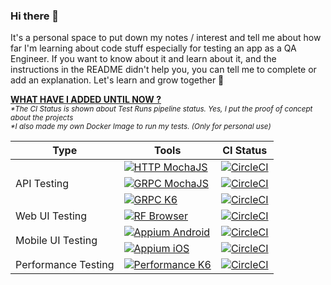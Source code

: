### Hi there 👋
It's a personal space to put down my notes / interest and tell me about how far I'm learning about code stuff especially for testing an app as a QA Engineer. If you want to know about it and learn about it, and the instructions in the README didn't help you, you can tell me to complete or add an explanation. Let's learn and grow together 🚀

<ins><b> WHAT HAVE I ADDED UNTIL NOW ?</b></ins> \
<sub> *\*The CI Status is shown about Test Runs pipeline status. Yes, I put the proof of concept about the projects* \
*\*I also made my own Docker Image to run my tests. (Only for personal use)*

<table>
    <thead>
        <tr>
            <th>Type</th>
            <th>Tools</th>
            <th>CI Status</th>
        </tr>
    </thead>
    <tbody>
        <tr>
            <td rowspan=3>API Testing</td>
            <td><a href="https://github.com/lynix28/api-mochai-example"><img src="https://img.shields.io/badge/HTTP-MochaJS%2CChaiJS%2CSupertest-9cf" alt="HTTP MochaJS"></a></td>
            <td><a href="https://circleci.com/gh/lynix28/api-mochai-example/tree/master"><img src="https://circleci.com/gh/lynix28/api-mochai-example/tree/master.svg?style=shield" alt="CircleCI"></a></td>
        </tr>
        <tr>
            <td><a href="https://github.com/lynix28/api-grpc-mochai-example"><img src="https://img.shields.io/badge/GRPC-MochaJS%2CChaiJS%2CgRPCJS-9cf" alt="GRPC MochaJS"></a></td>
            <td><a href="https://circleci.com/gh/lynix28/api-grpc-mochai-example/tree/master"><img src="https://circleci.com/gh/lynix28/api-grpc-mochai-example/tree/master.svg?style=shield" alt="CircleCI"></a></td>
        </tr>
        <tr>
            <td><a href="https://github.com/lynix28/grpc-node-k6-example"><img src="https://img.shields.io/badge/GRPC-K6-9cf" alt="GRPC K6"></a></td>
            <td><a href="https://circleci.com/gh/lynix28/grpc-node-k6-example/tree/master"><img src="https://circleci.com/gh/lynix28/grpc-node-k6-example/tree/master.svg?style=shield" alt="CircleCI"></a></td>
        </tr>
        <tr>
            <td rowspan=1>Web UI Testing</td>
            <td><a href="https://github.com/lynix28/web-robotframework-example"><img src="https://img.shields.io/badge/WEBUI-Robot%20Framework%20Browser-blueviolet" alt="RF Browser"></a></td>
            <td><a href="https://circleci.com/gh/lynix28/web-robotframework-example/tree/master"><img src="https://circleci.com/gh/lynix28/web-robotframework-example/tree/master.svg?style=shield" alt="CircleCI"></a></td>
        </tr>
        <tr>
            <td rowspan=2>Mobile UI Testing</td>
            <td><a href="https://github.com/lynix28/android-mobileui-appium-wdio-example"><img src="https://img.shields.io/badge/ANDROID-Appium%2CWebdriverIO%2CMochaJS-informational" alt="Appium Android"></a></td>
            <td><a href="https://dl.circleci.com/status-badge/redirect/gh/lynix28/android-mobileui-appium-wdio-example/tree/master"><img src="https://dl.circleci.com/status-badge/img/gh/lynix28/android-mobileui-appium-wdio-example/tree/master.svg?style=shield" alt="CircleCI"></a></td>
        </tr>
        <tr>
            <td><a href="https://github.com/lynix28/ios-mobileui-appium-wdio-example"><img src="https://img.shields.io/badge/IOS-Appium%2CWebdriverIO%2CMochaJS-informational" alt="Appium iOS"></a></td>
            <td><a href="https://dl.circleci.com/status-badge/redirect/gh/lynix28/ios-mobileui-appium-wdio-example/tree/master"><img src="https://dl.circleci.com/status-badge/img/gh/lynix28/ios-mobileui-appium-wdio-example/tree/master.svg?style=shield" alt="CircleCI"></a></td>
        </tr>
        <tr>
            <td rowspan=1>Performance Testing</td>
            <td><a href="https://github.com/lynix28/loadtest-k6-example"><img src="https://img.shields.io/badge/PERFORMANCE-K6-critical" alt="Performance K6"></a></td>
            <td><a href="https://circleci.com/gh/lynix28/loadtest-k6-example/tree/master"><img src="https://circleci.com/gh/lynix28/loadtest-k6-example/tree/master.svg?style=shield" alt="CircleCI"></a></td>
        </tr>
    </tbody>
</table>



<!--
**lynix28/lynix28** is a ✨ _special_ ✨ repository because its `README.md` (this file) appears on your GitHub profile.

Here are some ideas to get you started:

- 🔭 I’m currently working on ...
- 🌱 I’m currently learning ...
- 👯 I’m looking to collaborate on ...
- 🤔 I’m looking for help with ...
- 💬 Ask me about ...
- 📫 How to reach me: ...
- 😄 Pronouns: ...
- ⚡ Fun fact: ...
-->
